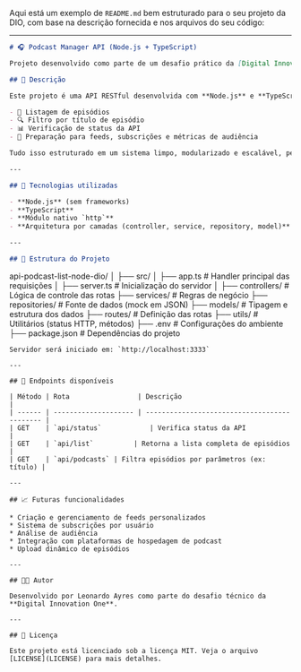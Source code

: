 Aqui está um exemplo de `README.md` bem estruturado para o seu projeto da DIO, com base na descrição fornecida e nos arquivos do seu código:

---

```markdown
# 🎧 Podcast Manager API (Node.js + TypeScript)

Projeto desenvolvido como parte de um desafio prático da [Digital Innovation One (DIO)](https://www.dio.me/), com o objetivo de construir uma plataforma para organização, gerenciamento e distribuição de podcasts de forma escalável, segura e eficiente.

## 📌 Descrição

Este projeto é uma API RESTful desenvolvida com **Node.js** e **TypeScript**, sem uso de frameworks, utilizando apenas os módulos nativos do Node. A aplicação oferece funcionalidades como:

- 📂 Listagem de episódios
- 🔍 Filtro por título de episódio
- 📊 Verificação de status da API
- 📡 Preparação para feeds, subscrições e métricas de audiência

Tudo isso estruturado em um sistema limpo, modularizado e escalável, pensado tanto para criadores independentes quanto para grandes distribuidoras.

---

## 🚀 Tecnologias utilizadas

- **Node.js** (sem frameworks)
- **TypeScript**
- **Módulo nativo `http`**
- **Arquitetura por camadas (controller, service, repository, model)**

---

## 📁 Estrutura do Projeto

```

api-podcast-list-node-dio/
│
├── src/
│   ├── app.ts                # Handler principal das requisições
│   ├── server.ts             # Inicialização do servidor
│
├── controllers/              # Lógica de controle das rotas
├── services/                 # Regras de negócio
├── repositories/            # Fonte de dados (mock em JSON)
├── models/                  # Tipagem e estrutura dos dados
├── routes/                  # Definição das rotas
├── utils/                   # Utilitários (status HTTP, métodos)
├── .env                     # Configurações do ambiente
├── package.json             # Dependências do projeto

````
Servidor será iniciado em: `http://localhost:3333`

---

## 📡 Endpoints disponíveis

| Método | Rota                 | Descrição                                    |
| ------ | -------------------- | -------------------------------------------- |
| GET    | `api/status`            | Verifica status da API                       |
| GET    | `api/list`          | Retorna a lista completa de episódios        |
| GET    | `api/podcasts` | Filtra episódios por parâmetros (ex: título) |

---

## 📈 Futuras funcionalidades

* Criação e gerenciamento de feeds personalizados
* Sistema de subscrições por usuário
* Análise de audiência
* Integração com plataformas de hospedagem de podcast
* Upload dinâmico de episódios

---

## 👨‍💻 Autor

Desenvolvido por Leonardo Ayres como parte do desafio técnico da **Digital Innovation One**.

---

## 📄 Licença

Este projeto está licenciado sob a licença MIT. Veja o arquivo [LICENSE](LICENSE) para mais detalhes.

